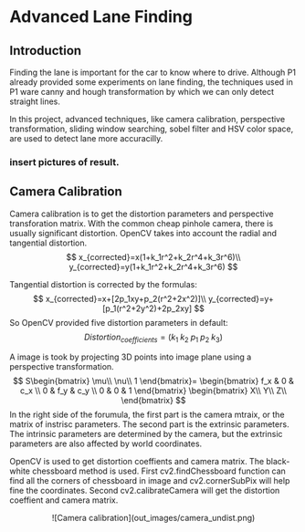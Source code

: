 # Advanced Lane Finding

## Introduction
Finding the lane is important for the car to know where to drive.  Although P1 already provided some experiments on lane finding, the techniques used in P1 ware canny  and hough transformation by which we can only detect straight lines.

In this project, advanced techniques, like camera calibration, perspective transformation, sliding window searching, sobel filter and HSV color space, are used to detect lane more accuracilly.

### insert pictures of result.

## Camera Calibration
Camera calibration is to get the distortion parameters and perspective transforation matrix.
With the common cheap pinhole camera, there is usually significant distortion. OpenCV takes into account the radial and tangential distortion. 
$$
x_{corrected}=x(1+k_1r^2+k_2r^4+k_3r^6)\\
y_{corrected}=y(1+k_1r^2+k_2r^4+k_3r^6)
$$

Tangential distortion is corrected by the formulas:
$$
x_{corrected}=x+[2p_1xy+p_2(r^2+2x^2)]\\
y_{corrected}=y+[p_1(r^2+2y^2)+2p_2xy]
$$
So OpenCV provided five distortion parameters in default:
$$
Distortion_{coefficients}=(k_1\;k_2\;p_1\;p_2\;k_3)
$$

A image is took by projecting 3D points into image plane using a perspective transformation.
$$
S\begin{bmatrix}
\mu\\
\nu\\
1
\end{bmatrix}=
\begin{bmatrix}
f_x & 0 & c_x \\
0 & f_y & c_y \\
0 & 0 & 1
\end{bmatrix}
\begin{bmatrix}
X\\
Y\\
Z\\
\end{bmatrix}
$$
In the right side of the forumula, the first part is the camera mtraix, or the matrix of instrisc parameters. The second part is the extrinsic parameters. The intrinsic parameters are determined by the camera, but the extrinsic parameters are also affected by world coordinates.

OpenCV is used to get distortion coeffients and camera matrix. The black-white chessboard method is used. First cv2.findChessboard function can find all the corners of chessboard in image and cv2.cornerSubPix will help fine the coordinates. Second cv2.calibrateCamera will get the distortion coeffient and camera matrix.
<center>![Camera calibration](out_images/camera_undist.png)</center>
